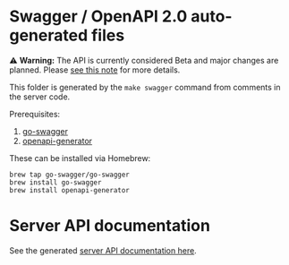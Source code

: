 # Swagger / OpenAPI 2.0 auto-generated files

⚠️ **Warning:** The API is currently considered Beta and major changes are planned. Please [see this note](https://github.com/mattermost/focalboard/discussions/2139) for more details.

This folder is generated by the `make swagger` command from comments in the server code.

Prerequisites:
1. [go-swagger](https://goswagger.io/install.html)
2. [openapi-generator](https://github.com/OpenAPITools/openapi-generator)

These can be installed via Homebrew:
```
brew tap go-swagger/go-swagger
brew install go-swagger
brew install openapi-generator
```

# Server API documentation

See the generated [server API documentation here](https://htmlpreview.github.io/?https://github.com/mattermost/focalboard/blob/main/server/swagger/docs/html/index.html).
